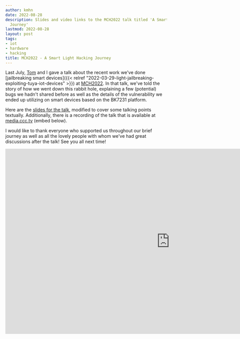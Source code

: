 ```yaml
---
author: kmhn
date: 2022-08-28
description: Slides and video links to the MCH2022 talk titled 'A Smart Light Hacking
  Journey'
lastmod: 2022-08-28
layout: post
tags:
- iot
- hardware
- hacking
title: MCH2022 - A Smart Light Hacking Journey
---
```


Last July, [Tom](https://twitter.com/Tom_Clement) and I gave a talk about the recent work we've done [jailbreaking smart devices]({{< relref "2022-03-29-light-jailbreaking-exploiting-tuya-iot-devices" >}}) at [MCH2022](https://mch2022.org). In that talk, we've told the story of how we went down this rabbit hole, explaining a few (potential) bugs we hadn't shared before as well as the details of the vulnerability we ended up utilizing on smart devices based on the BK7231 platform.

Here are the [slides for the talk](/assets/blog/img/cf4b4c8c37f884844caeac63a68ea2aa6ac01485bc00b7337870e1ec56cb44f2.pdf), modified to cover some talking points textually. Additionally, there is a recording of the talk that is available at [media.ccc.tv](https://media.ccc.de/v/mch2022-191-a-smart-light-hacking-journey) (embed below).

I would like to thank everyone who supported us throughout our brief journey as well as all the lovely people with whom we've had great discussions after the talk! See you all next time!
<iframe width="1024" height="576" src="https://media.ccc.de/v/mch2022-191-a-smart-light-hacking-journey/oembed" frameborder="0" allowfullscreen></iframe>